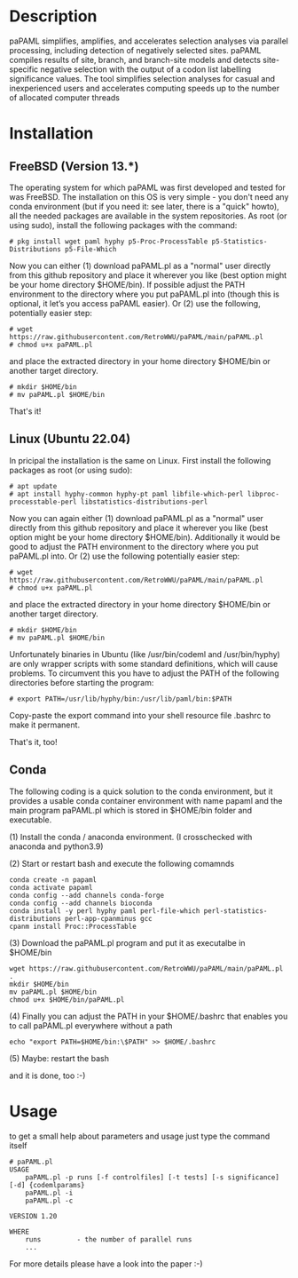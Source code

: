 # Description

paPAML simplifies, amplifies, and accelerates selection analyses via parallel processing, including detection of negatively selected sites. paPAML compiles results of site, branch, and branch-site models and detects site-specific negative selection with the output of a codon list labelling significance values. The tool simplifies selection analyses for casual and inexperienced users and accelerates computing speeds up to the number of allocated computer threads

# Installation

## FreeBSD (Version 13.*)

The operating system for which paPAML was first developed and tested for was FreeBSD. The installation on this OS is very simple - you don't need any conda environment (but if you need it: see later, there is a "quick" howto), all the needed packages are available in the system repositories. As root (or using sudo), install the following packages with the command:

    # pkg install wget paml hyphy p5-Proc-ProcessTable p5-Statistics-Distributions p5-File-Which

Now you can either (1) download paPAML.pl as a "normal" user directly from this github repository and place it wherever you like (best option might be your home directory $HOME/bin). If possible adjust the PATH environment to the directory where you put paPAML.pl into (though this is optional, it let’s you access paPAML easier). Or (2) use the following, potentially easier step:

    # wget https://raw.githubusercontent.com/RetroWWU/paPAML/main/paPAML.pl
    # chmod u+x paPAML.pl

and place the extracted directory in your home directory $HOME/bin or another target directory.

    # mkdir $HOME/bin
    # mv paPAML.pl $HOME/bin

That's it!

## Linux (Ubuntu 22.04)

In pricipal the installation is the same on Linux. First install the following packages as root (or using sudo):

    # apt update
    # apt install hyphy-common hyphy-pt paml libfile-which-perl libproc-processtable-perl libstatistics-distributions-perl

Now you can again either (1) download paPAML.pl as a "normal" user directly from this github repository and place it wherever you like (best option might be your home directory $HOME/bin). Additionally it would be good to adjust the PATH environment to the directory where you put paPAML.pl into. Or (2) use the following potentially easier step:

    # wget https://raw.githubusercontent.com/RetroWWU/paPAML/main/paPAML.pl
    # chmod u+x paPAML.pl

and place the extracted directory in your home directory $HOME/bin or another target directory. 

    # mkdir $HOME/bin
    # mv paPAML.pl $HOME/bin

Unfortunately binaries in Ubuntu (like /usr/bin/codeml and /usr/bin/hyphy) are only wrapper scripts with some standard definitions, which will cause problems. To circumvent this you have to adjust the PATH of the following directories before starting the program:

    # export PATH=/usr/lib/hyphy/bin:/usr/lib/paml/bin:$PATH

Copy-paste the export command into your shell resource file .bashrc to make it permanent.

That's it, too!

## Conda

The following coding is a quick solution to the conda environment, but it provides a usable conda container environment with name papaml and the main program paPAML.pl which is stored in $HOME/bin folder and executable.

(1) Install the conda / anaconda environment.  (I crosschecked with anaconda and python3.9)

(2) Start or restart bash and execute the following comamnds

    conda create -n papaml
    conda activate papaml
    conda config --add channels conda-forge
    conda config --add channels bioconda
    conda install -y perl hyphy paml perl-file-which perl-statistics-distributions perl-app-cpanminus gcc
    cpanm install Proc::ProcessTable

(3) Download the paPAML.pl program and put it as executalbe in $HOME/bin

    wget https://raw.githubusercontent.com/RetroWWU/paPAML/main/paPAML.pl .
    mkdir $HOME/bin
    mv paPAML.pl $HOME/bin
    chmod u+x $HOME/bin/paPAML.pl

(4) Finally you can adjust the PATH in your $HOME/.bashrc that enables you to call paPAML.pl everywhere without a path

    echo "export PATH=$HOME/bin:\$PATH" >> $HOME/.bashrc
    
(5) Maybe: restart the bash

and it is done, too :-)

# Usage

to get a small help about parameters and usage just type the command itself

    # paPAML.pl
    USAGE
        paPAML.pl -p runs [-f controlfiles] [-t tests] [-s significance] [-d] {codemlparams}
        paPAML.pl -i
        paPAML.pl -c

    VERSION 1.20

    WHERE
        runs         - the number of parallel runs
        ...

For more details please have a look into the paper :-)

